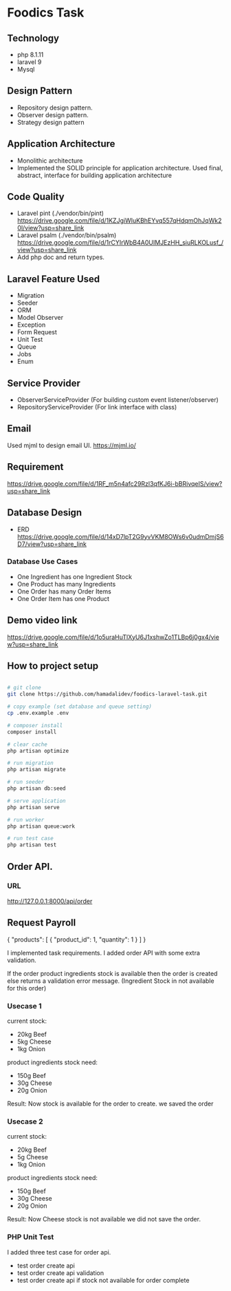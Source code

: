 
# Foodics Task

## Technology
- php 8.1.11
- laravel 9
- Mysql

## Design Pattern
- Repository design pattern.
- Observer design pattern.
- Strategy design pattern

##  Application Architecture
- Monolithic architecture
- Implemented the SOLID principle for application architecture. Used final, abstract, interface for building application architecture

## Code Quality
- Laravel pint (./vendor/bin/pint)  https://drive.google.com/file/d/1KZJgiWIuKBhEYvq557qHdqmOhJqWk20l/view?usp=share_link
- Laravel psalm (./vendor/bin/psalm) https://drive.google.com/file/d/1rCYIrWbB4A0UIMJEzHH_siuRLKOLusf_/view?usp=share_link
- Add php doc and return types.

## Laravel Feature Used
- Migration
- Seeder
- ORM
- Model Observer
- Exception
- Form Request
- Unit Test
- Queue
- Jobs
- Enum
 
## Service Provider
- ObserverServiceProvider (For building custom event listener/observer)
- RepositoryServiceProvider (For link interface with class)

## Email
Used mjml to design email UI.
https://mjml.io/

## Requirement
https://drive.google.com/file/d/1RF_m5n4afc29Rzl3qfKJ6i-bBRivqeIS/view?usp=share_link

## Database Design
- ERD https://drive.google.com/file/d/14xD7lpT2G9yvVKM8OWs6v0udmDmjS6D7/view?usp=share_link

### Database Use Cases
- One Ingredient has one Ingredient Stock
- One Product has many Ingredients
- One Order has many Order Items
- One Order Item has one Product

## Demo video link
https://drive.google.com/file/d/1o5uraHuTlXyU6J1xshwZo1TLBp6j0gx4/view?usp=share_link


## How to project setup
```bash

# git clone
git clone https://github.com/hamadalidev/foodics-laravel-task.git

# copy example (set database and queue setting)
cp .env.example .env

# composer install
composer install

# clear cache
php artisan optimize

# run migration
php artisan migrate

# run seeder
php artisan db:seed

# serve application
php artisan serve

# run worker
php artisan queue:work

# run test case
php artisan test
```

## Order API.
### URL
http://127.0.0.1:8000/api/order

## Request Payroll
{
    "products": [
        {
        "product_id": 1,
        "quantity": 1
        }
    ]
}

I implemented task requirements. I added order API with some extra validation.


If the order product ingredients stock is available then the order is created else returns a validation error message.
(Ingredient Stock in not available for this order)

### Usecase 1
current stock: 
- 20kg Beef
- 5kg Cheese
- 1kg Onion

product ingredients stock need:
- 150g Beef
- 30g Cheese
- 20g Onion

Result: Now stock is available for the order to create. we saved the order

### Usecase 2
current stock:
- 20kg Beef
- 5g Cheese
- 1kg Onion

product ingredients stock need:
- 150g Beef
- 30g Cheese
- 20g Onion

Result: Now Cheese stock is not available we did not save the order.

### PHP Unit Test
I added three test case for order api.
- test order create api
- test order create api validation
- test order create api if stock not available for order complete




